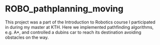 # ROBO_pathplanning_moving
 This project was a part of the Introduction to Robotics course I participated in during my master at KTH. Here we implemented pathfinding algorithms, e.g. A*, and controlled a dubins car to reach its destination avoiding obstacles on the way.
